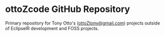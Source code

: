 # ottoZcode GitHub Repository

Primary repository for Tony Otto's (ottoZtony@gmail.com) projects outside of 
EclipseIR development and FOSS projects.

